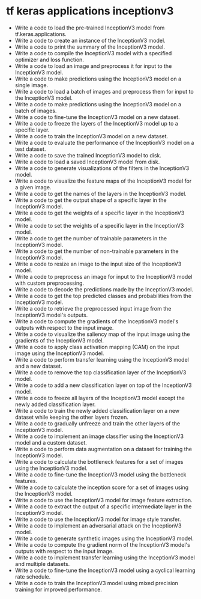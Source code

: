# tf keras applications inceptionv3

- Write a code to load the pre-trained InceptionV3 model from tf.keras.applications.
- Write a code to create an instance of the InceptionV3 model.
- Write a code to print the summary of the InceptionV3 model.
- Write a code to compile the InceptionV3 model with a specified optimizer and loss function.
- Write a code to load an image and preprocess it for input to the InceptionV3 model.
- Write a code to make predictions using the InceptionV3 model on a single image.
- Write a code to load a batch of images and preprocess them for input to the InceptionV3 model.
- Write a code to make predictions using the InceptionV3 model on a batch of images.
- Write a code to fine-tune the InceptionV3 model on a new dataset.
- Write a code to freeze the layers of the InceptionV3 model up to a specific layer.
- Write a code to train the InceptionV3 model on a new dataset.
- Write a code to evaluate the performance of the InceptionV3 model on a test dataset.
- Write a code to save the trained InceptionV3 model to disk.
- Write a code to load a saved InceptionV3 model from disk.
- Write a code to generate visualizations of the filters in the InceptionV3 model.
- Write a code to visualize the feature maps of the InceptionV3 model for a given image.
- Write a code to get the names of the layers in the InceptionV3 model.
- Write a code to get the output shape of a specific layer in the InceptionV3 model.
- Write a code to get the weights of a specific layer in the InceptionV3 model.
- Write a code to set the weights of a specific layer in the InceptionV3 model.
- Write a code to get the number of trainable parameters in the InceptionV3 model.
- Write a code to get the number of non-trainable parameters in the InceptionV3 model.
- Write a code to resize an image to the input size of the InceptionV3 model.
- Write a code to preprocess an image for input to the InceptionV3 model with custom preprocessing.
- Write a code to decode the predictions made by the InceptionV3 model.
- Write a code to get the top predicted classes and probabilities from the InceptionV3 model.
- Write a code to retrieve the preprocessed input image from the InceptionV3 model's outputs.
- Write a code to compute the gradients of the InceptionV3 model's outputs with respect to the input image.
- Write a code to visualize the saliency map of the input image using the gradients of the InceptionV3 model.
- Write a code to apply class activation mapping (CAM) on the input image using the InceptionV3 model.
- Write a code to perform transfer learning using the InceptionV3 model and a new dataset.
- Write a code to remove the top classification layer of the InceptionV3 model.
- Write a code to add a new classification layer on top of the InceptionV3 model.
- Write a code to freeze all layers of the InceptionV3 model except the newly added classification layer.
- Write a code to train the newly added classification layer on a new dataset while keeping the other layers frozen.
- Write a code to gradually unfreeze and train the other layers of the InceptionV3 model.
- Write a code to implement an image classifier using the InceptionV3 model and a custom dataset.
- Write a code to perform data augmentation on a dataset for training the InceptionV3 model.
- Write a code to calculate the bottleneck features for a set of images using the InceptionV3 model.
- Write a code to fine-tune the InceptionV3 model using the bottleneck features.
- Write a code to calculate the inception score for a set of images using the InceptionV3 model.
- Write a code to use the InceptionV3 model for image feature extraction.
- Write a code to extract the output of a specific intermediate layer in the InceptionV3 model.
- Write a code to use the InceptionV3 model for image style transfer.
- Write a code to implement an adversarial attack on the InceptionV3 model.
- Write a code to generate synthetic images using the InceptionV3 model.
- Write a code to compute the gradient norm of the InceptionV3 model's outputs with respect to the input image.
- Write a code to implement transfer learning using the InceptionV3 model and multiple datasets.
- Write a code to fine-tune the InceptionV3 model using a cyclical learning rate schedule.
- Write a code to train the InceptionV3 model using mixed precision training for improved performance.